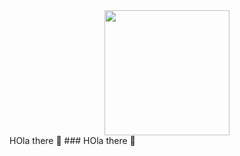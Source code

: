 <div id="header" align="center">
<img src="https://media.giphy.com/media/qgQUggAC3Pfv687qPC/giphy.gif" width="200"/>
</div>
 HOla there 👋
### HOla there 👋


<!--
**Franzzito/Franzzito** is a ✨ _special_ ✨ repository because its `README.md` (this file) appears on your GitHub profile.

Here are some ideas to get you started:

- 🔭 I’m currently working on ...
- 🌱 I’m currently learning ...
- 👯 I’m looking to collaborate on ...
- 🤔 I’m looking for help with ...
- 💬 Ask me about ...
- 📫 How to reach me: ...
- 😄 Pronouns: ...
- ⚡ Fun fact: ...
-->
